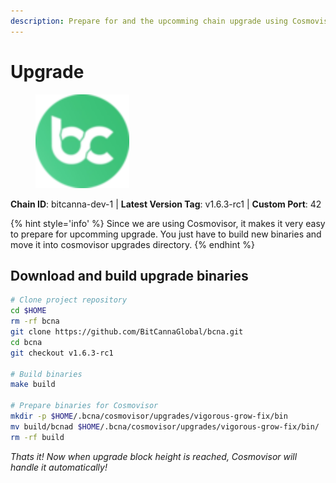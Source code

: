 ```yaml
---
description: Prepare for and the upcomming chain upgrade using Cosmovisor.
---
```


# Upgrade

<figure><img src="https://raw.githubusercontent.com/kj89/cosmos-images/main/logos/bitcanna.png" width="150" alt=""><figcaption></figcaption></figure>

**Chain ID**: bitcanna-dev-1 | **Latest Version Tag**: v1.6.3-rc1 | **Custom Port**: 42

{% hint style='info' %}
Since we are using Cosmovisor, it makes it very easy to prepare for upcomming upgrade.
You just have to build new binaries and move it into cosmovisor upgrades directory.
{% endhint %}

## Download and build upgrade binaries

```bash
# Clone project repository
cd $HOME
rm -rf bcna
git clone https://github.com/BitCannaGlobal/bcna.git
cd bcna
git checkout v1.6.3-rc1

# Build binaries
make build

# Prepare binaries for Cosmovisor
mkdir -p $HOME/.bcna/cosmovisor/upgrades/vigorous-grow-fix/bin
mv build/bcnad $HOME/.bcna/cosmovisor/upgrades/vigorous-grow-fix/bin/
rm -rf build
```

*Thats it! Now when upgrade block height is reached, Cosmovisor will handle it automatically!*
